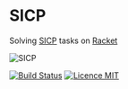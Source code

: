 # SICP
Solving [SICP](https://mitpress.mit.edu/sicp/) tasks on [Racket](https://racket-lang.org/)


![SICP](https://camo.githubusercontent.com/2d4115377584a4e97fcd8ba0f2d7e368bee77c2d/687474703a2f2f6d697470726573732e6d69742e6564752f736963702f67726170686963732f6d61696e2d62616e6e65722e676966)

[![Build Status](https://travis-ci.org/sashashakun/SICP.svg?branch=master)](https://travis-ci.org/sashashakun/SICP)
[![Licence MIT](https://img.shields.io/apm/l/vim-mode.svg)](https://opensource.org/licenses/MIT)
